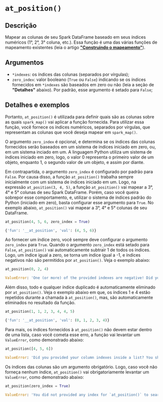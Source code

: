 # `at_position()`

## Descrição

Mapear as colunas de seu Spark DataFrame baseado em seus índices numéricos (1°, 2°, 3° coluna, etc.). Essa função é uma das várias funções de mapeamento existentes (leia o artigo [**"Construindo o mapeamento"**](https://github.com/pedropark99/spark_map/blob/main/doc/portuguese/artigos/construindo-mapeamento.md)). 

## Argumentos

- `*indexes`: os índices das colunas (separados por vírgulas);
- `zero_index`: valor booleano (`True` ou `False`) indicando se os índices fornecidos em `*indexes` são baseados em zero ou não (leia a seção de **"Detalhes"** abaixo). Por padrão, esse argumento é setado para `False`;

## Detalhes e exemplos

Portanto, `at_position()` é utilizada para definir quais são as colunas sobre as quais `spark_map()` vai aplicar a função fornecida. Para utilizar essa função, você fornece os índices numéricos, separados por vírgulas, que representam as colunas que você deseja mapear em `spark_map()`. 

O argumento `zero_index` é opcional, e determina se os índices das colunas fornecidos serão baseados em um sistema de índices iniciado em zero, ou, em um sistema inciado em um. A linguagem Python utiliza um sistema de índices iniciado em zero, logo, o valor 0 representa o primeiro valor de um objeto, enquanto 1, o segundo valor de um objeto, e assim por diante. 

Em contrapartida, o argumento `zero_index` é configurado por padrão para `False`. Por causa disso, a função `at_position()` trabalha sempre inicialmente com um sistema de índices iniciado em um. Logo, na expressão `at_position(3, 4, 5)`, a função `at_position()` vai mapear a 3°, 4° e 5° colunas de seu Spark DataFrame. Porém, caso você queira sobrepor esse comportamento, e, utilizar o sistema de índices padrão do Python (iniciado em zero), basta configurar esse argumento para `True`. No exemplo abaixo, `at_position()` vai mapear a 3°, 4° e 5° colunas de seu DataFrame.

```python
at_position(4, 5, 6, zero_index = True)
```

```python
{'fun': '__at_position', 'val': (4, 5, 6)}
```

Ao fornecer um índice zero, você sempre deve configurar o argumento `zero_index` para `True`. Quando o argumento `zero_index` está setado para `False`, `at_position()` vai automaticamente subtrair 1 de todos os índices. Logo, um índice igual a zero, se torna um índice igual a -1, e índices negativos não são permitidos por `at_position()`. Veja o exemplo abaixo:

```python
at_position(0, 2, 4)
```

```python
ValueError: 'One (or more) of the provided indexes are negative! Did you provided a zero index, and not set the `zero_index` argument to True?'
```

Além disso, todo e qualquer índice duplicado é automaticamente eliminado por `at_position()`. Veja o exemplo abaixo em que, os índices 1 e 4 estão repetidos durante a chamada à `at_position()`, mas, são automaticamente eliminados no resultado da função.

```python
at_position(1, 1, 2, 3, 4, 4, 5)
```

```python
{'fun': '__at_position', 'val': (0, 1, 2, 3, 4)}
```

Para mais, os índices fornecidos à `at_position()` não devem estar dentro de uma lista, caso você cometa esse erro, a função vai levantar um `ValueError`, como demonstrado abaixo:

```python
at_position([4, 5, 6])
```
```python
ValueError: 'Did you provided your column indexes inside a list? You should not encapsulate these indexes inside a list. For example, if you want to select 1° and 3° columns, just do `at_position(1, 3)` instead of `at_position([1, 3])`'.
```

Os índices das colunas são um argumento obrigatório. Logo, caso você não forneça nenhum índice, `at_position()` vai obrigatoriamente levantar um `ValueError`, como demonstrado abaixo:


```python
at_position(zero_index = True)
```
```python
ValueError: 'You did not provided any index for `at_position()` to search'.
```

